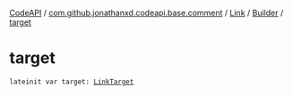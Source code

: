 [CodeAPI](../../../index.md) / [com.github.jonathanxd.codeapi.base.comment](../../index.md) / [Link](../index.md) / [Builder](index.md) / [target](.)

# target

`lateinit var target: `[`LinkTarget`](../-link-target/index.md)
